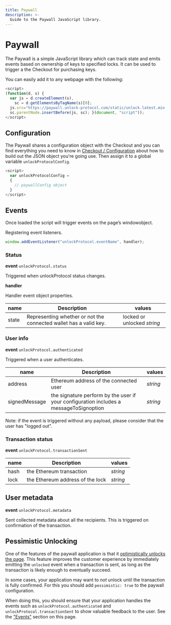 ```yaml
---
title: Paywall
description: >-
  Guide to the Paywall JavaScript library.
---
```


# Paywall

The Paywall is a simple JavaScript library which can track state and emits
events based on ownership of keys to specified locks. It can be used to trigger
a the Checkout for purchasing keys.

You can easily add it to any webpage with the following:

```javascript
<script>
(function(d, s) {
  var js = d.createElement(s),
    sc = d.getElementsByTagName(s)[0];
  js.src="https://paywall.unlock-protocol.com/static/unlock.latest.min.js";
  sc.parentNode.insertBefore(js, sc); }(document, "script"));
</script>
```

## Configuration

The Paywall shares a configuration object with the Checkout and you can find
everything you need to know in [Checkout / Configuration](/tools/checkout/configuration#the-paywallconfig-object) about how to build
out the JSON object you're going use. Then assign it to a global variable `unlockProtocolConfig`.

```javascript
<script>
  var unlockProtocolConfig =
  {
    // paywallConfig object
  }
</script>
```

## Events

Once loaded the script will trigger events on the page’s ​window​ object.

Registering event listeners.

```javascript
window.addEventListener("unlockProtocol.eventName", handler);
```

### Status

**event** `unlockProtocol.status`

Triggered when unlockProtocol status changes.

**handler**

Handler event object properties.

| name  | Description                                                       | values                      |
| ----- | ----------------------------------------------------------------- | --------------------------- |
| state | Representing whether or not the connected wallet has a valid key. | locked or unlocked _string_ |

### User info

**event** `unlockProtocol.authenticated`

Triggered when a user authenticates.

| name          | Description                                                                            | values   |
| ------------- | -------------------------------------------------------------------------------------- | -------- |
| address       | Ethereum address of the connected user                                                 | _string_ |
| signedMessage | the signature perform by the user if your configuration includes a messageToSignoption | _string_ |

Note: if the event is triggered without any payload, please consider that the user has "logged out".

### Transaction status

**event** `unlockProtocol.transactionSent`

| name | Description                      | values   |
| ---- | -------------------------------- | -------- |
| hash | the Ethereum transaction         | _string_ |
| lock | the Ethereum address of the lock | _string_ |

## User metadata

**event** `unlockProtocol.metadata`

Sent collected metadata about all the recipients. This is triggered on confirmation of the transaction.

## Pessimistic Unlocking

One of the features of the paywall application is that it [optimistically unlocks the page](https://unlock-protocol.com/blog/hello-optimistic-unlocking/). This feature improves the customer experience by immediately emitting the `unlocked` event when a transaction is sent, as long as the transaction is likely enough to eventually succeed.

In some cases, your application may want to _not_ unlock until the transaction is fully confirmed. For this you should add `pessimistic: true` to the paywall configuration.

When doing this, you should ensure that your application handles the events such as `unlockProtocol.authenticated` and `unlockProtocol.transactionSent` to show valuable feedback to the user. See the ["Events"](#events) section on this page.
